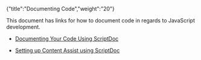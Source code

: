{"title":"Documenting Code","weight":"20"}

This document has links for how to document code in regards to JavaScript development.

* [Documenting Your Code Using ScriptDoc](/docs/appc/Axway_Appcelerator_Studio/Axway_Appcelerator_Studio_Guide/Web_Development/JavaScript_Development/Documenting_Code/Documenting_Your_Code_Using_ScriptDoc/)

* [Setting up Content Assist using ScriptDoc](/docs/appc/Axway_Appcelerator_Studio/Axway_Appcelerator_Studio_Guide/Web_Development/JavaScript_Development/Documenting_Code/Setting_up_Content_Assist_using_ScriptDoc/)
